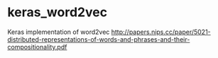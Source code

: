 # keras_word2vec
Keras implementation of word2vec http://papers.nips.cc/paper/5021-distributed-representations-of-words-and-phrases-and-their-compositionality.pdf

